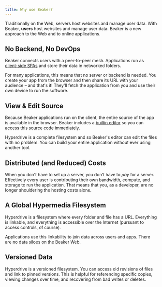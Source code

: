 ```yaml
---
title: Why use Beaker?
---
```


Traditionally on the Web, servers host websites and manage user data. With Beaker, **users** host websites and manage user data. Beaker is a new approach to the Web and to online applications.

## No Backend, No DevOps

Beaker connects users with a peer-to-peer mesh. Applications run as [client-side SPAs](https://en.wikipedia.org/wiki/Single-page_application) and store their data in networked folders.

For many applications, this means that no server or backend is needed. You create your app from the browser and then share its URL with your audience – and that's it! They'll fetch the application from you and use their own device to run the software.

## View & Edit Source

Because Beaker applications run on the client, the entire source of the app is available in the browser. Beaker includes a [builtin editor](beginner/using-the-editor.md) so you can access this source code immediately.

Hyperdrive is a complete filesystem and so Beaker's editor can edit the files with no problem. You can build your entire application without ever using another tool.

## Distributed \(and Reduced\) Costs

When you don't have to set up a server, you don't have to _pay_ for a server. Effectively every user is contributing their own bandwidth, compute, and storage to run the application. That means that you, as a developer, are no longer shouldering the hosting costs alone.

## A Global Hypermedia Filesystem

Hyperdrive is a filesystem where every folder and file has a URL. Everything is linkable, and everything is accessible over the Internet \(pursuant to access controls, of course\).

Applications use this linkability to join data across users and apps. There are no data siloes on the Beaker Web.

## Versioned Data

Hyperdrive is a versioned filesystem. You can access old revisions of files and link to pinned versions. This is helpful for referencing specific copies, viewing changes over time, and recovering from bad writes or deletes.
